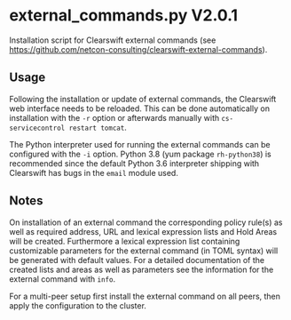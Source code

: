 external_commands.py V2.0.1
===========================

Installation script for Clearswift external commands (see https://github.com/netcon-consulting/clearswift-external-commands).

## Usage
Following the installation or update of external commands, the Clearswift web interface needs to be reloaded. This can be done automatically on installation with the `-r` option or afterwards manually with `cs-servicecontrol restart tomcat`.

The Python interpreter used for running the external commands can be configured with the `-i` option. Python 3.8 (yum package `rh-python38`) is recommended since the default Python 3.6 interpreter shipping with Clearswift has bugs in the `email` module used.

## Notes
On installation of an external command the corresponding policy rule(s) as well as required address, URL and lexical expression lists and Hold Areas will be created. Furthermore a lexical expression list containing customizable parameters for the external command (in TOML syntax) will be generated with default values. For a detailed documentation of the created lists and areas as well as parameters see the information for the external command with `info`.

For a multi-peer setup first install the external command on all peers, then apply the configuration to the cluster.
